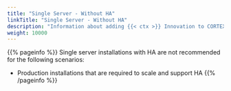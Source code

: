 ```yaml
---
title: "Single Server - Without HA"
linkTitle: "Single Server - Without HA"
description: "Information about adding {{< ctx >}} Innovation to CORTEX 7.2 on a single on-premise server without high availability (HA), including: information about components, supported architectures, prerequisites and installation instructions."
weight: 10000
---
```


{{% pageinfo %}}
Single server installations with HA are not recommended for the following scenarios:

* Production installations that are required to scale and support HA
{{% /pageinfo %}}

